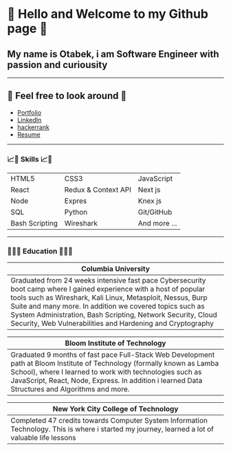 # 👋 Hello and Welcome to my Github page 👋  

## My name is Otabek, i am Software Engineer with passion and curiousity

---

## 🔎 Feel free to look around 🔎

- [Portfolio](https://otabekakbaroff.com/)
- [LinkedIn](https://www.linkedin.com/in/otabekakbaroff/)
- [hackerrank](https://www.hackerrank.com/otabekakbaroff)
- [Resume](https://resume.io/r/fuifzJ2DP)


---


### 📈🚀 Skills 📈🚀

<table>
 <tr>
    <td>HTML5</td>
    <td>CSS3</td>
    <td>JavaScript</td>
 </tr>
 <tr>   
    <td>React</td> 
    <td>Redux & Context API</td>
    <td>Next js</td>
 </tr>
    <tr>   
    <td>Node</td>
    <td>Expres</td>
    <td>Knex js</td> 
 </tr>
   <tr>   
    <td>SQL</td>
    <td>Python</td>
    <td>Git/GitHub</td> 
 </tr>
  <tr>   
    <td>Bash Scripting</td>
    <td>Wireshark</td>
    <td>And more ...</td> 
 </tr>
</table>



---


### 👨‍🎓📖 Education 👨‍🎓📖


| Columbia University |
| ------------------- | 
| Graduated from 24 weeks intensive fast pace Cybersecurity boot camp where I gained experience with a host of popular tools such as Wireshark, Kali Linux, Metasploit, Nessus, Burp Suite and many more. In addition we covered topics such as System Administration, Bash Scripting, Network  Security, Cloud Security, Web Vulnerabilities and Hardening and Cryptography |


| Bloom Institute of Technology | 
| ----------------------------- |
| Graduated 9 months of fast pace Full-Stack Web Development path at Bloom Institute of Technology (formally known as Lamba School), where I learned to work with technologies such as JavaScript, React, Node, Express. In addition i learned Data Structures and Algorithms and more. |




| New York City College of Technology |
| ------------------------------------------------------------------------------------------------------------------------- | 
|Completed 47 credits towards Computer System Information Technology. This is where i started my journey, learned a lot of valuable life lessons                     |

